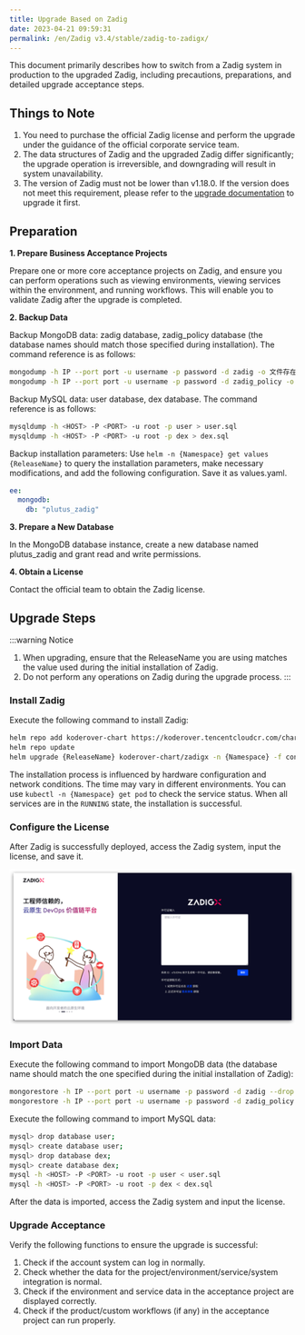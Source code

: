 ```yaml
---
title: Upgrade Based on Zadig
date: 2023-04-21 09:59:31
permalink: /en/Zadig v3.4/stable/zadig-to-zadigx/
---
```


This document primarily describes how to switch from a Zadig system in production to the upgraded Zadig, including precautions, preparations, and detailed upgrade acceptance steps.

## Things to Note

1. You need to purchase the official Zadig license and perform the upgrade under the guidance of the official corporate service team.
2. The data structures of Zadig and the upgraded Zadig differ significantly; the upgrade operation is irreversible, and downgrading will result in system unavailability.
3. The version of Zadig must not be lower than v1.18.0. If the version does not meet this requirement, please refer to the [upgrade documentation](/en/Zadig%20v3.4/release-notes/v1.18.0/) to upgrade it first.

## Preparation

**1. Prepare Business Acceptance Projects**

Prepare one or more core acceptance projects on Zadig, and ensure you can perform operations such as viewing environments, viewing services within the environment, and running workflows. This will enable you to validate Zadig after the upgrade is completed.

**2. Backup Data**

Backup MongoDB data: zadig database, zadig_policy database (the database names should match those specified during installation). The command reference is as follows:

``` bash
mongodump -h IP --port port -u username -p password -d zadig -o 文件存在路径
mongodump -h IP --port port -u username -p password -d zadig_policy -o 文件存在路径
```

Backup MySQL data: user database, dex database. The command reference is as follows:
``` bash
mysqldump -h <HOST> -P <PORT> -u root -p user > user.sql
mysqldump -h <HOST> -P <PORT> -u root -p dex > dex.sql
```

Backup installation parameters: Use `helm -n {Namespace} get values {ReleaseName}` to query the installation parameters, make necessary modifications, and add the following configuration. Save it as values.yaml.

``` yaml
ee:
  mongodb:
    db: "plutus_zadig"
```

**3. Prepare a New Database**

In the MongoDB database instance, create a new database named plutus_zadig and grant read and write permissions.

**4. Obtain a License**

Contact the official team to obtain the Zadig license.

## Upgrade Steps
:::warning Notice
1. When upgrading, ensure that the ReleaseName you are using matches the value used during the initial installation of Zadig.
2. Do not perform any operations on Zadig during the upgrade process.
:::

### Install Zadig

Execute the following command to install Zadig:

``` bash
helm repo add koderover-chart https://koderover.tencentcloudcr.com/chartrepo/chart
helm repo update
helm upgrade {ReleaseName} koderover-chart/zadigx -n {Namespace} -f config.yaml
```

The installation process is influenced by hardware configuration and network conditions. The time may vary in different environments. You can use `kubectl -n {Namespace} get pod` to check the service status. When all services are in the `RUNNING` state, the installation is successful.

### Configure the License

After Zadig is successfully deployed, access the Zadig system, input the license, and save it.

![Install](../../../_images/install_3.png)

### Import Data

Execute the following command to import MongoDB data (the database name should match the one specified during the initial installation of Zadig):

``` bash
mongorestore -h IP --port port -u username -p password -d zadig --drop file path
mongorestore -h IP --port port -u username -p password -d zadig_policy --drop file path
```

Execute the following command to import MySQL data:

``` bash
mysql> drop database user;
mysql> create database user;
mysql> drop database dex;
mysql> create database dex;
mysql -h <HOST> -P <PORT> -u root -p user < user.sql
mysql -h <HOST> -P <PORT> -u root -p dex < dex.sql
```

After the data is imported, access the Zadig system and input the license.

### Upgrade Acceptance

Verify the following functions to ensure the upgrade is successful:
1. Check if the account system can log in normally.
2. Check whether the data for the project/environment/service/system integration is normal.
3. Check if the environment and service data in the acceptance project are displayed correctly.
4. Check if the product/custom workflows (if any) in the acceptance project can run properly.